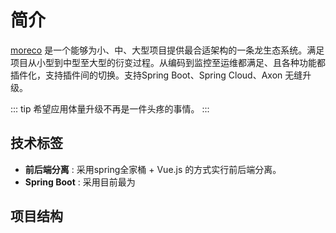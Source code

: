 # 简介

[moreco](https://github.com/weechang/moreco) 是一个能够为小、中、大型项目提供最合适架构的一条龙生态系统。满足项目从小型到中型至大型的衍变过程。从编码到监控至运维都满足、且各种功能都插件化，支持插件间的切换。支持Spring Boot、Spring Cloud、Axon 无缝升级。

::: tip 
希望应用体量升级不再是一件头疼的事情。
:::

## 技术标签
* **前后端分离** : 采用spring全家桶 + Vue.js 的方式实行前后端分离。
* **Spring Boot** : 采用目前最为

## 项目结构
